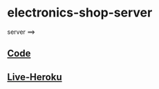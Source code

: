 # electronics-shop-server

server ==>

## [Code](https://github.com/Porgramming-Hero-web-course/full-stack-server-aa-nadim)

## [Live-Heroku](https://calm-refuge-18534.herokuapp.com/)
